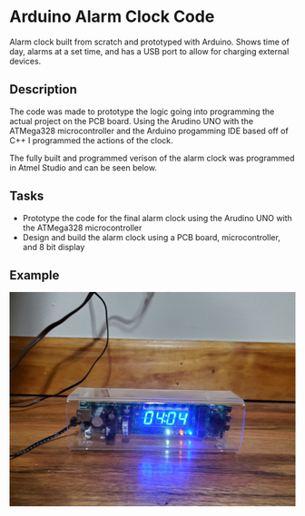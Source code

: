 # Arduino Alarm Clock Code
Alarm clock built from scratch and prototyped with Arduino. Shows time of day, alarms at a set time, and has a USB port to allow for charging external devices.

## Description
The code was made to prototype the logic going into programming the actual project on the PCB board. Using the Arudino UNO with the  ATMega328 microcontroller and the Arduino progamming IDE based off of C++ I programmed the actions of the clock.

The fully built and programmed verison of the alarm clock was programmed in Atmel Studio and can be seen below.

## Tasks
- Prototype the code for the final alarm clock using the Arudino UNO with the ATMega328 microcontroller
- Design and build the alarm clock using a PCB board, microcontroller, and 8 bit display

## Example
![Alarm Clock](https://github.com/JadeAnt/Arduino-Alarm-Clock-Code/blob/master/clockProject.jpg)
